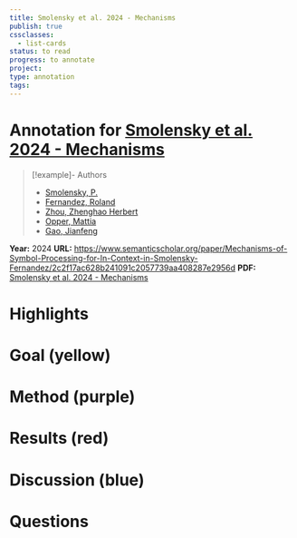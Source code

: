 ```yaml
---
title: Smolensky et al. 2024 - Mechanisms
publish: true
cssclasses:
  - list-cards
status: to read
progress: to annotate
project:
type: annotation
tags:
---
```

# Annotation for [Smolensky et al. 2024 - Mechanisms](Papers/References/Smolensky%20et%20al.%202024%20-%20Mechanisms)

> [!example]- Authors
> - [Smolensky, P.](Papers/People/Smolensky%20P.)
> - [Fernandez, Roland](Papers/People/Fernandez%20Roland)
> - [Zhou, Zhenghao Herbert](Papers/People/Zhou%20Zhenghao%20Herbert)
> - [Opper, Mattia](Papers/People/Opper%20Mattia)
> - [Gao, Jianfeng](Papers/People/Gao%20Jianfeng)

**Year:** 2024
**URL:** https://www.semanticscholar.org/paper/Mechanisms-of-Symbol-Processing-for-In-Context-in-Smolensky-Fernandez/2c2f17ac628b241091c2057739aa408287e2956d
**PDF:** [Smolensky et al. 2024 - Mechanisms](Papers/PDFs/Smolensky%20et%20al.%202024%20-%20Mechanisms%20of%20Symbol%20Processing%20for%20In-Context%20Learning%20in%20Transformer%20Networks.pdf)

# Highlights


# Goal (yellow)


# Method (purple)


# Results (red)


# Discussion (blue)


# Questions

